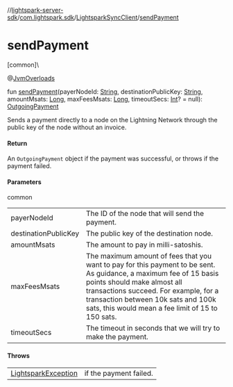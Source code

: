 //[lightspark-server-sdk](../../../index.md)/[com.lightspark.sdk](../index.md)/[LightsparkSyncClient](index.md)/[sendPayment](send-payment.md)

# sendPayment

[common]\

@[JvmOverloads](https://kotlinlang.org/api/latest/jvm/stdlib/kotlin.jvm/-jvm-overloads/index.html)

fun [sendPayment](send-payment.md)(payerNodeId: [String](https://kotlinlang.org/api/latest/jvm/stdlib/kotlin/-string/index.html), destinationPublicKey: [String](https://kotlinlang.org/api/latest/jvm/stdlib/kotlin/-string/index.html), amountMsats: [Long](https://kotlinlang.org/api/latest/jvm/stdlib/kotlin/-long/index.html), maxFeesMsats: [Long](https://kotlinlang.org/api/latest/jvm/stdlib/kotlin/-long/index.html), timeoutSecs: [Int](https://kotlinlang.org/api/latest/jvm/stdlib/kotlin/-int/index.html)? = null): [OutgoingPayment](../../com.lightspark.sdk.model/-outgoing-payment/index.md)

Sends a payment directly to a node on the Lightning Network through the public key of the node without an invoice.

#### Return

An `OutgoingPayment` object if the payment was successful, or throws if the payment failed.

#### Parameters

common

| | |
|---|---|
| payerNodeId | The ID of the node that will send the payment. |
| destinationPublicKey | The public key of the destination node. |
| amountMsats | The amount to pay in milli-satoshis. |
| maxFeesMsats | The maximum amount of fees that you want to pay for this payment to be sent.     As guidance, a maximum fee of 15 basis points should make almost all transactions succeed. For example,     for a transaction between 10k sats and 100k sats, this would mean a fee limit of 15 to 150 sats. |
| timeoutSecs | The timeout in seconds that we will try to make the payment. |

#### Throws

| | |
|---|---|
| [LightsparkException](../-lightspark-exception/index.md) | if the payment failed. |
